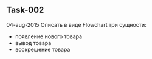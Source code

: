 ## Task-002
04-aug-2015 
Описать в виде Flowchart три сущности:
- появление нового товара
- вывод товара
- воскрешение товара
